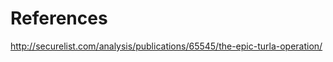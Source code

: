 <!-- TITLE: Turla -->
<!-- SUBTITLE: A quick summary of Turla -->

# References
http://securelist.com/analysis/publications/65545/the-epic-turla-operation/
